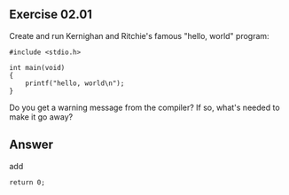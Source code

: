 ## Exercise 02.01
Create and run Kernighan and Ritchie's famous "hello, world" program:

	#include <stdio.h>

	int main(void)
	{
    	printf("hello, world\n");
	}
Do you get a warning message from the compiler? If so, what's needed to make it go away?

## Answer
add

	return 0;
